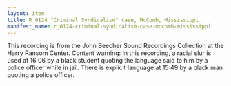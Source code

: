 ```yaml
---
layout: item
title: R_0124 "Criminal Syndicalism" case, McComb, Mississippi
manifest_name: r_0124-criminal-syndicalism-case-mccomb-mississippi
---
```

<!-- Add an essay or interpretive material below this line,
using HTML or markdown.  Do not modify this file above this line -->
This recording is from the John Beecher Sound Recordings Collection at the Harry Ransom Center.
Content warning: In this recording, a racial slur is used at 16:06 by a black student quoting the language said to him by a police officer while in jail. There is explicit language at 15:49 by a black man quoting a police officer. 
